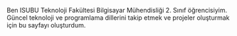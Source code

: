 Ben ISUBU Teknoloji Fakültesi Bilgisayar Mühendisliği 2. Sınıf öğrencisiyim. Güncel teknoloji ve programlama dillerini takip etmek ve projeler oluşturmak için bu sayfayı oluşturdum.
